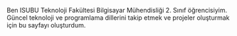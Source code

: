 Ben ISUBU Teknoloji Fakültesi Bilgisayar Mühendisliği 2. Sınıf öğrencisiyim. Güncel teknoloji ve programlama dillerini takip etmek ve projeler oluşturmak için bu sayfayı oluşturdum.
